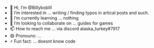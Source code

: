 - 👋 Hi, I’m @BillybobIII
- 👀 I’m interested in ... writing / finding typos in artical posts and such.
- 🌱 I’m currently learning ... nothing 
- 💞️ I’m looking to collaborate on ... guides for games 
- 📫 How to reach me ... via discord alaska_turkey#7917
- 😄 Pronouns: ... 
- ⚡ Fun fact: ... doesnt know code

<!---
BillybobIII/BillybobIII is a ✨ special ✨ repository because its `README.md` (this file) appears on your GitHub profile.
You can click the Preview link to take a look at your changes.
--->
